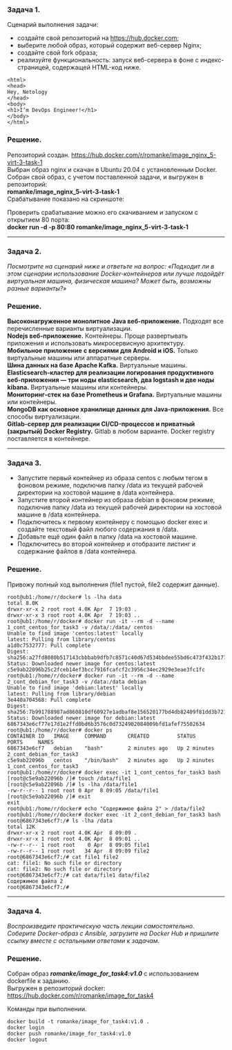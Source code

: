### Задача 1.
Сценарий выполнения задачи:  
+ создайте свой репозиторий на https://hub.docker.com;
+ выберите любой образ, который содержит веб-сервер Nginx;
+ создайте свой fork образа;
+ реализуйте функциональность: запуск веб-сервера в фоне с индекс-страницей, содержащей HTML-код ниже.
```
<html>
<head>
Hey, Netology
</head>
<body>
<h1>I’m DevOps Engineer!</h1>
</body>
</html>
```

### Решение.
Репозиторий создан.   https://hub.docker.com/r/romanke/image_nginx_5-virt-3-task-1  
Выбран образ nginx и скачан в Ubuntu 20.04 с установленным Docker. 
Собран свой образ, с учетом поставленной задачи, и выгружен в репозиторий:  
**romanke/image_nginx_5-virt-3-task-1**  
Срабатывание показано на скриншоте:


Проверить срабатывание можно его скачиванием и запуском с открытием 80 порта:  
**docker run -d -p 80:80 romanke/image_nginx_5-virt-3-task-1** 

---
### Задача 2. 
*Посмотрите на сценарий ниже и ответьте на вопрос: «Подходит ли в этом сценарии использование Docker-контейнеров или лучше подойдёт виртуальная машина, физическая машина? Может быть, возможны разные варианты?»*

### Решение.
**Высоконагруженное монолитное Java веб-приложение.** Подходят все перечисленные варианты виртуализации.  
**Nodejs веб-приложение.**  Контейнеры. Проще развертывать приложения и использовать микросервисную архитектуру.  
**Мобильное приложение c версиями для Android и iOS.**  Только виртуальные машины или аппаратные серверы.  
**Шина данных на базе Apache Kafka.**  Виртуальные машины.  
**Elasticsearch-кластер для реализации логирования продуктивного веб-приложения — три ноды elasticsearch, два logstash и две ноды kibana.** Виртуальные машины или контейнеры.  
**Мониторинг-стек на базе Prometheus и Grafana.** Виртуальные машины или контейнеры.  
**MongoDB как основное хранилище данных для Java-приложения.** Все способы виртуализации.  
**Gitlab-сервер для реализации CI/CD-процессов и приватный (закрытый) Docker Registry.**   Gitlab в любом варианте. Docker registry поставляется в контейнере.  

---
### Задача 3. 
+ Запустите первый контейнер из образа centos c любым тегом в фоновом режиме, подключив папку /data из текущей рабочей директории на хостовой машине в /data контейнера.
+ Запустите второй контейнер из образа debian в фоновом режиме, подключив папку /data из текущей рабочей директории на хостовой машине в /data контейнера.
+ Подключитесь к первому контейнеру с помощью docker exec и создайте текстовый файл любого содержания в /data.
+ Добавьте ещё один файл в папку /data на хостовой машине.
+ Подключитесь во второй контейнер и отобразите листинг и содержание файлов в /data контейнера.

### Решение.
Привожу полный ход выполнения (file1 пустой, file2 содержит данные).
```
root@ub1:/home/r/docker# ls -lha data
total 8.0K
drwxr-xr-x 2 root root 4.0K Apr  7 19:03 .
drwxr-xr-x 3 root root 4.0K Apr  7 19:03 ..
root@ub1:/home/r/docker# docker run -it --rm -d --name 1_cont_centos_for_task3 -v /data/:/data/ centos
Unable to find image 'centos:latest' locally
latest: Pulling from library/centos
a1d0c7532777: Pull complete
Digest: sha256:a27fd8080b517143cbbbab9dfb7c8571c40d67d534bbdee55bd6c473f432b177
Status: Downloaded newer image for centos:latest
c5e9ab22096b25c2fceb14ef3bcc7916fcafcf2c3956c34ec2929e3eae3fc1fc
root@ub1:/home/r/docker# docker run -it --rm -d --name 2_cont_debian_for_task3 -v /data:/data debian
Unable to find image 'debian:latest' locally
latest: Pulling from library/debian
3e440a704568: Pull complete
Digest: sha256:7b991788987ad860810df60927e1adbaf8e156520177bd4db82409f81dd3b721
Status: Downloaded newer image for debian:latest
6867343e6cf77e17d1e2ffd0bd6b3576c0d7324902084009bfd1afef75502634
root@ub1:/home/r/docker# docker ps
CONTAINER ID   IMAGE     COMMAND       CREATED         STATUS         PORTS     NAMES
6867343e6cf7   debian    "bash"        2 minutes ago   Up 2 minutes             2_cont_debian_for_task3
c5e9ab22096b   centos    "/bin/bash"   2 minutes ago   Up 2 minutes             1_cont_centos_for_task3
root@ub1:/home/r/docker# docker exec -it 1_cont_centos_for_task3 bash
[root@c5e9ab22096b /]# touch /data/file1
[root@c5e9ab22096b /]# ls -lha /data/file1
-rw-r--r-- 1 root root 0 Apr  8 09:05 /data/file1
[root@c5e9ab22096b /]# exit
exit
root@ub1:/home/r/docker# echo "Содержимое файла 2" > /data/file2
root@ub1:/home/r/docker# docker exec -it 2_cont_debian_for_task3 bash
root@6867343e6cf7:/# ls -lha /data
total 12K
drwxr-xr-x 2 root root 4.0K Apr  8 09:09 .
drwxr-xr-x 1 root root 4.0K Apr  8 09:01 ..
-rw-r--r-- 1 root root    0 Apr  8 09:05 file1
-rw-r--r-- 1 root root   34 Apr  8 09:09 file2
root@6867343e6cf7:/# cat file1 file2
cat: file1: No such file or directory
cat: file2: No such file or directory
root@6867343e6cf7:/# cat data/file1 data/file2
Содержимое файла 2
root@6867343e6cf7:/#
```
---
### Задача 4. 
*Воспроизведите практическую часть лекции самостоятельно.  
Соберите Docker-образ с Ansible, загрузите на Docker Hub и пришлите ссылку вместе с остальными ответами к задачам.*

### Решение.
Собран образ ***romanke/image_for_task4:v1.0*** с использованием dockerfile к заданию.  
Выгружен в репозиторий docker:   https://hub.docker.com/r/romanke/image_for_task4 

Команды при выполнении.
```
docker build -t romanke/image_for_task4:v1.0 .
docker login
docker push romanke/image_for_task4:v1.0
docker logout
```
